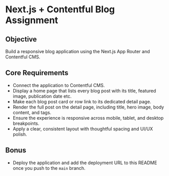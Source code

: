 # Next.js + Contentful Blog Assignment

## Objective
Build a responsive blog application using the Next.js App Router and Contentful CMS. 

## Core Requirements
- Connect the application to Contentful CMS.
- Display a home page that lists every blog post with its title, featured image, publication date etc.
- Make each blog post card or row link to its dedicated detail page.
- Render the full post on the detail page, including title, hero image, body content, and tags.
- Ensure the experience is responsive across mobile, tablet, and desktop breakpoints.
- Apply a clear, consistent layout with thoughtful spacing and UI/UX polish.

## Bonus
- Deploy the application and add the deployment URL to this README once you push to the `main` branch.
